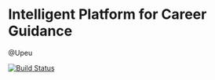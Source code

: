 # Intelligent Platform for Career Guidance

@Upeu


[![Build Status](https://travis-ci.com/HaroldEnrique/inpath_app.svg?token=BpjnzCR9oxTNb4KifxU4&branch=main)](https://travis-ci.com/HaroldEnrique/inpath_app)
